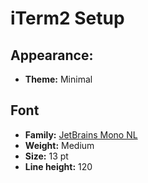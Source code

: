 # iTerm2 Setup

## Appearance:
* **Theme:** Minimal

## Font

* **Family:** [JetBrains Mono NL](https://www.jetbrains.com/lp/mono/)
* **Weight:** Medium
* **Size:** 13 pt
* **Line height:** 120